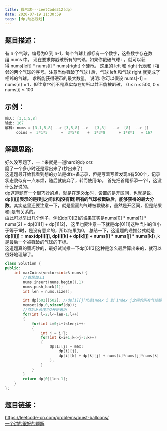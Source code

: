 ```yaml
---
title: 戳气球---LeetCode312(dp)
date: 2020-07-19 11:30:59
tags: [dp,动态规划]
---
```

## 题目描述：  
有 n 个气球，编号为0 到 n-1，每个气球上都标有一个数字，这些数字存在数组 nums 中。
现在要求你戳破所有的气球。如果你戳破气球 i ，就可以获得 nums[left] * nums[i] * nums[right] 个硬币。 这里的 left 和 right 代表和 i 相邻的两个气球的序号。注意当你戳破了气球 i 后，气球 left 和气球 right 就变成了相邻的气球。
求所能获得硬币的最大数量。
说明:
你可以假设 nums[-1] = nums[n] = 1，但注意它们不是真实存在的所以并不能被戳破。
0 ≤ n ≤ 500, 0 ≤ nums[i] ≤ 100

## 示例：   
```cpp
输入: [3,1,5,8]
输出: 167 
解释: nums = [3,1,5,8] --> [3,5,8] -->   [3,8]   -->  [8]  --> []
     coins =  3*1*5      +  3*5*8    +  1*3*8      + 1*8*1   = 167
```

<!-- more -->

## 解题思路:  
好久没写题了，一上来就是一道hard的dp orz  
磨了一个多小时还是写出来了(抄出来了)  
这道题最开始我看到想的办法是dfs+备忘录，但是写着写着发现n有500个，记录状态貌似有一点麻烦，随后就废弃了，转而使用dp。
首先把首尾都添一个1，这没什么好说的。    
dp这道题有一个很巧妙的点，就是在定义dp时，设置的是开区间，也就是说，**dp[i][j]表示的是i到j之间(i和j没有戳)所有的气球被戳破后，能够获得的最大分数**。其实这里还要注意一下，就是里面的气球被戳破和，虽然是开区间，但是结果和ij是有关系的。  
由此可以举出几个例子，例如dp[0][2]的结果其实是nums[0] * nums[1] * nums[2] + dp[0][1] + dp[1][2]， 这里也要注意一下就是dp[0][1]这种当j-i的值小于等于1时，是没有意义的，所以结果为0。
总结一下，这道题的递推公式就是 **dp[i][j] = max(dp[i][j], dp[i][k] + dp[k][j] + nums[i] * nums[j] * nums[k])** ,k是最后一个被戳破的气球的下标。  
这道题真的蛮巧妙的，最好试试推一下dp[0][3]这种是怎么最后算出来的，就可以很好地理解了。

```cpp
class Solution {
public:
    int maxCoins(vector<int>& nums) {
        //首尾加上1
        nums.insert(nums.begin(),1);
        nums.push_back(1);
        int len = nums.size();

        int dp[502][502]; //dp[i][j]代表index i 到 index j之间的所有气球都被戳破
        memset(dp,0,sizeof(dp));
        //然后从长度为2开始遍历
        for(int l=2;l<=len-1;l++)
        {
            for(int i=0;i+l<len;i++)
            {
                int j = i+l;
                for(int k=i+1;k<=j-1;k++)
                {
                    dp[i][j] = max(
                        dp[i][j],
                        dp[i][k] + dp[k][j] + nums[i]*nums[j]*nums[k]
                    );
                }
            }
        }
        return dp[0][len-1]; 
    }
};
```

## 题目链接：  
https://leetcode-cn.com/problems/burst-balloons/  
[一个讲的很好的题解](https://leetcode-cn.com/problems/burst-balloons/solution/dong-tai-gui-hua-tao-lu-jie-jue-chuo-qi-qiu-wen-ti/)